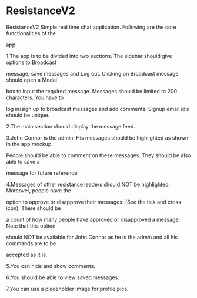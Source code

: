# ResistanceV2
ResistanceV2
Simple real time chat application. Following are the core functionalities of the

app:

1.The app is to be divided into two sections. The sidebar should give options to Broadcast

message, save messages and Log out. Clicking on Broadcast message should open a Modal

box to input the required message. Messages should be limited to 200 characters. You have to

log in/sign up to broadcast messages and add comments. Sign­up email id’s should be unique.

2.The main section should display the message feed.

3.John Connor is the admin. His messages should be highlighted as shown in the app mockup.

People should be able to comment on these messages. They should be also able to save a

message for future reference.

4.Messages of other resistance leaders should NOT be highlighted. Moreover, people have the

option to approve or disapprove their messages. (See the tick and cross icon). There should be

a count of how many people have approved or disapproved a message. Note that this option

should NOT be available for John Connor as he is the admin and all his commands are to be

accepted as it is.

5.You can hide and show comments.

6.You should be able to view saved messages.

7.You can use a placeholder image for profile pics.
